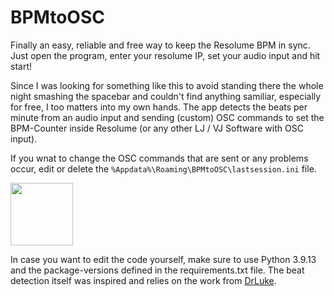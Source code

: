 # BPMtoOSC
Finally an easy, reliable and free way to keep the Resolume BPM in sync.
Just open the program, enter your resolume IP, set your audio input and hit start!

Since I was looking for something like this to avoid standing there the whole night smashing the spacebar and couldn't find anything samiliar, especially for free, I too matters into my own hands.
The app detects the beats per minute from an audio input and sending (custom) OSC commands to set the BPM-Counter inside Resolume (or any other LJ / VJ Software with OSC input).


If you wnat to change the OSC commands that are sent or any problems occur, edit or delete the
`%Appdata%\Roaming\BPMtoOSC\lastsession.ini` file.

<img src="[https://github.com/favicon.ico](https://user-images.githubusercontent.com/8715042/204784228-d0d6669f-5fe1-4689-aa9a-840369e1eebe.gif)" width="100">

In case you want to edit the code yourself, make sure to use Python 3.9.13 and the package-versions defined in the requirements.txt file.
The beat detection itself was inspired and relies on the work from [DrLuke](https://github.com/DrLuke/aubio-beat-osc).
